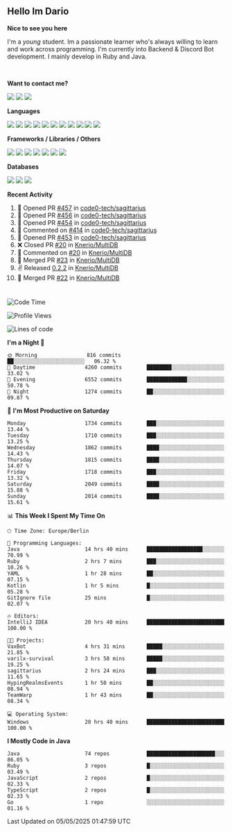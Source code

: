 <h2>Hello Im Dario</h2>

**Nice to see you here**

I'm a *young* student. Im a passionate learner who's always willing to learn and work across
programming. I'm currently into Backend & Discord Bot development. I mainly develop in Ruby and Java.

<br/>

**Want to contact me?**

<a href="https://github.com/knerio"><img src="https://img.shields.io/badge/-Github-blue?style=for-the-badge&logo=github&logoColor=white"/></a> <a href="https://discord.com/users/639416958923702292"><img src="https://img.shields.io/badge/-knerio-blue?style=for-the-badge&logo=discord&logoColor=white"/></a> <a href="https://twitch.tv/dopalos_"><img src="https://img.shields.io/badge/-twitch-blue?style=for-the-badge&logo=twitch&logoColor=white"/></a>

**Languages**

<img src="https://img.shields.io/badge/-Java-blue?style=for-the-badge&logo=java&logoColor=white"/> <img src="https://img.shields.io/badge/-Ruby-blue?style=for-the-badge&logo=Ruby&logoColor=white"/> <img src="https://img.shields.io/badge/-Git-blue?style=for-the-badge&logo=Git&logoColor=white"/> <img src="https://img.shields.io/badge/-HTML-blue?style=for-the-badge&logo=html5&logoColor=white"/> <img src="https://img.shields.io/badge/-CSS-blue?style=for-the-badge&logo=CSS3&logoColor=white"/> <img src="https://img.shields.io/badge/-Javascript-blue?style=for-the-badge&logo=javascript&logoColor=white"/> <img src="https://img.shields.io/badge/-Typescript-blue?style=for-the-badge&logo=TypeScript&logoColor=white"/> <img src="https://img.shields.io/badge/-Kotlin-blue?style=for-the-badge&logo=kotlin&logoColor=white"/> <img src="https://img.shields.io/badge/-SQL-blue?style=for-the-badge&logo=MYSQL&logoColor=white"/> <img src="https://img.shields.io/badge/-Markdown-blue?style=for-the-badge&logo=Markdown&logoColor=white"/> <img src="https://img.shields.io/badge/-JSON-blue?style=for-the-badge&logo=JSON&logoColor=white"/>
<br/>

 **Frameworks / Libraries / Others**

<img src="https://img.shields.io/badge/-Ruby_On_Rails-blue?style=for-the-badge&logo=ruby-on-rails&logoColor=white"/> <img src="https://img.shields.io/badge/-JDA-blue?style=for-the-badge&logo=JDA&logoColor=white"/> <img src="https://img.shields.io/badge/-Bootstrap-blue?style=for-the-badge&logo=Bootstrap&logoColor=white"/> <img src="https://img.shields.io/badge/-Node.JS-blue?style=for-the-badge&logo=node.js&logoColor=white"/> <img src="https://img.shields.io/badge/-React-blue?style=for-the-badge&logo=React&logoColor=white"/> <img src="https://img.shields.io/badge/-Express-blue?style=for-the-badge&logo=Express&logoColor=white"/> <img src="https://img.shields.io/badge/-Next.Js-blue?style=for-the-badge&logo=Next.Js&logoColor=white"/>

**Databases**

<img src="https://img.shields.io/badge/-MongoDB-blue?style=for-the-badge&logo=mongodb&logoColor=white"/> <img src="https://img.shields.io/badge/-MariaDB-blue?style=for-the-badge&logo=MariaDB&logoColor=white"/>
<img src="https://img.shields.io/badge/-PostgreSQL-blue?style=for-the-badge&logo=PostgreSQl&logoColor=white"/>

**Recent Activity**

<!--RECENT_ACTIVITY:start-->
1. 💪 Opened PR [#457](https://github.com/code0-tech/sagittarius/pull/457) in [code0-tech/sagittarius](https://github.com/code0-tech/sagittarius)<br>
2. 💪 Opened PR [#456](https://github.com/code0-tech/sagittarius/pull/456) in [code0-tech/sagittarius](https://github.com/code0-tech/sagittarius)<br>
3. 💪 Opened PR [#454](https://github.com/code0-tech/sagittarius/pull/454) in [code0-tech/sagittarius](https://github.com/code0-tech/sagittarius)<br>
4. 💬 Commented on [#414](https://github.com/code0-tech/sagittarius/issues/414#issuecomment-2845538415) in [code0-tech/sagittarius](https://github.com/code0-tech/sagittarius)<br>
5. 💪 Opened PR [#453](https://github.com/code0-tech/sagittarius/pull/453) in [code0-tech/sagittarius](https://github.com/code0-tech/sagittarius)<br>
6. ❌ Closed PR [#20](https://github.com/Knerio/MultiDB/pull/20) in [Knerio/MultiDB](https://github.com/Knerio/MultiDB)<br>
7. 💬 Commented on [#20](https://github.com/Knerio/MultiDB/pull/20#issuecomment-2816834712) in [Knerio/MultiDB](https://github.com/Knerio/MultiDB)<br>
8. 🎉 Merged PR [#23](https://github.com/Knerio/MultiDB/pull/23) in [Knerio/MultiDB](https://github.com/Knerio/MultiDB)<br>
9. ✌️ Released [0.2.2](https://github.com/Knerio/MultiDB/releases/tag/0.2.2) in [Knerio/MultiDB](https://github.com/Knerio/MultiDB)<br>
10. 🎉 Merged PR [#22](https://github.com/Knerio/MultiDB/pull/22) in [Knerio/MultiDB](https://github.com/Knerio/MultiDB)<br>
<!--RECENT_ACTIVITY:end-->
 
#

<!--START_SECTION:waka-->
![Code Time](http://img.shields.io/badge/Code%20Time-1%2C105%20hrs%2040%20mins-blue)

![Profile Views](http://img.shields.io/badge/Profile%20Views-0-blue)

![Lines of code](https://img.shields.io/badge/From%20Hello%20World%20I%27ve%20Written-1.1%20million%20lines%20of%20code-blue)

**I'm a Night 🦉** 

```text
🌞 Morning                816 commits         ██░░░░░░░░░░░░░░░░░░░░░░░   06.32 % 
🌆 Daytime                4260 commits        ████████░░░░░░░░░░░░░░░░░   33.02 % 
🌃 Evening                6552 commits        █████████████░░░░░░░░░░░░   50.78 % 
🌙 Night                  1274 commits        ██░░░░░░░░░░░░░░░░░░░░░░░   09.87 % 
```
📅 **I'm Most Productive on Saturday** 

```text
Monday                   1734 commits        ███░░░░░░░░░░░░░░░░░░░░░░   13.44 % 
Tuesday                  1710 commits        ███░░░░░░░░░░░░░░░░░░░░░░   13.25 % 
Wednesday                1862 commits        ████░░░░░░░░░░░░░░░░░░░░░   14.43 % 
Thursday                 1815 commits        ████░░░░░░░░░░░░░░░░░░░░░   14.07 % 
Friday                   1718 commits        ███░░░░░░░░░░░░░░░░░░░░░░   13.32 % 
Saturday                 2049 commits        ████░░░░░░░░░░░░░░░░░░░░░   15.88 % 
Sunday                   2014 commits        ████░░░░░░░░░░░░░░░░░░░░░   15.61 % 
```


📊 **This Week I Spent My Time On** 

```text
🕑︎ Time Zone: Europe/Berlin

💬 Programming Languages: 
Java                     14 hrs 40 mins      ██████████████████░░░░░░░   70.99 % 
Ruby                     2 hrs 7 mins        ███░░░░░░░░░░░░░░░░░░░░░░   10.26 % 
YAML                     1 hr 28 mins        ██░░░░░░░░░░░░░░░░░░░░░░░   07.15 % 
Kotlin                   1 hr 5 mins         █░░░░░░░░░░░░░░░░░░░░░░░░   05.28 % 
GitIgnore file           25 mins             █░░░░░░░░░░░░░░░░░░░░░░░░   02.07 % 

🔥 Editors: 
IntelliJ IDEA            20 hrs 40 mins      █████████████████████████   100.00 % 

🐱‍💻 Projects: 
VaxBot                   4 hrs 31 mins       █████░░░░░░░░░░░░░░░░░░░░   21.85 % 
varilx-survival          3 hrs 58 mins       █████░░░░░░░░░░░░░░░░░░░░   19.25 % 
sagittarius              2 hrs 24 mins       ███░░░░░░░░░░░░░░░░░░░░░░   11.65 % 
HypingRealmsEvents       1 hr 50 mins        ██░░░░░░░░░░░░░░░░░░░░░░░   08.94 % 
TeamWarp                 1 hr 43 mins        ██░░░░░░░░░░░░░░░░░░░░░░░   08.34 % 

💻 Operating System: 
Windows                  20 hrs 40 mins      █████████████████████████   100.00 % 
```

**I Mostly Code in Java** 

```text
Java                     74 repos            ██████████████████████░░░   86.05 % 
Ruby                     3 repos             █░░░░░░░░░░░░░░░░░░░░░░░░   03.49 % 
JavaScript               2 repos             █░░░░░░░░░░░░░░░░░░░░░░░░   02.33 % 
TypeScript               2 repos             █░░░░░░░░░░░░░░░░░░░░░░░░   02.33 % 
Go                       1 repo              ░░░░░░░░░░░░░░░░░░░░░░░░░   01.16 % 
```




 Last Updated on 05/05/2025 01:47:59 UTC
<!--END_SECTION:waka-->

